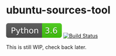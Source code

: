 # ubuntu-sources-tool
[![Python Version](assets/project/python-3.6-brightgreen.svg)](https://docs.python.org/3/index.html)
[![Build Status](https://travis-ci.org/Videonauth/ubuntu-sources-tool.svg?branch=master)](https://travis-ci.org/Videonauth/ubuntu-sources-tool)    

This is still WIP, check back later.